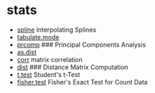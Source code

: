 ﻿# stats



+ [spline](stats/spline.1) Interpolating Splines
+ [tabulate.mode](stats/tabulate.mode.1) 
+ [prcomp](stats/prcomp.1) ### Principal Components Analysis
+ [as.dist](stats/as.dist.1) 
+ [corr](stats/corr.1) matrix correlation
+ [dist](stats/dist.1) ### Distance Matrix Computation
+ [t.test](stats/t.test.1) Student's t-Test
+ [fisher.test](stats/fisher.test.1) Fisher's Exact Test for Count Data

